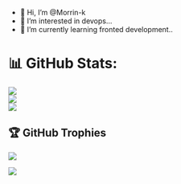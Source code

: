 - 👋 Hi, I’m @Morrin-k
- 👀 I’m interested in devops...
- 🌱 I’m currently learning fronted development..


<!---
Morrin-k/Morrin-k is a ✨ special ✨ repository because its `README.md` (this file) appears on your GitHub profile.
You can click the Preview link to take a look at your changes.
--->

# 📊 GitHub Stats:
![](https://github-readme-stats.vercel.app/api?username=Morrin-k&theme=dark&hide_border=false&include_all_commits=false&count_private=false)<br/>
![](https://github-readme-streak-stats.herokuapp.com/?user=Morrin-k&theme=dark&hide_border=false)<br/>
![](https://github-readme-stats.vercel.app/api/top-langs/?username=Morrin-k&theme=dark&hide_border=false&include_all_commits=false&count_private=false&layout=compact)

## 🏆 GitHub Trophies
![](https://github-profile-trophy.vercel.app/?username=Morrin-k&theme=radical&no-frame=false&no-bg=true&margin-w=4)


<a href="https://visitcount.itsvg.in">
  <img src="https://visitcount.itsvg.in/api?id=Morrin-k&label=Profile%20Views&color=10&icon=6&pretty=false" />
</a>
